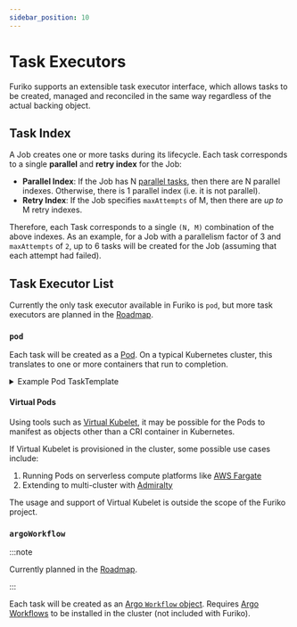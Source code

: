 ```yaml
---
sidebar_position: 10
---
```


# Task Executors

Furiko supports an extensible task executor interface, which allows tasks to be created, managed and reconciled in the same way regardless of the actual backing object.

## Task Index

A Job creates one or more tasks during its lifecycle. Each task corresponds to a single **parallel** and **retry index** for the Job:

- **Parallel Index**: If the Job has N [parallel tasks](./parallelism.mdx), then there are N parallel indexes. Otherwise, there is 1 parallel index (i.e. it is not parallel).
- **Retry Index**: If the Job specifies `maxAttempts` of M, then there are _up to_ M retry indexes.

Therefore, each Task corresponds to a single `(N, M)` combination of the above indexes. As an example, for a Job with a parallelism factor of 3 and `maxAttempts` of `2`, up to 6 tasks will be created for the Job (assuming that each attempt had failed).

## Task Executor List

Currently the only task executor available in Furiko is `pod`, but more task executors are planned in the [Roadmap](../../contributing/roadmap.md).

### `pod`

Each task will be created as a [Pod](https://kubernetes.io/docs/concepts/workloads/pods/). On a typical Kubernetes cluster, this translates to one or more containers that run to completion.

<details>
<summary>Example Pod TaskTemplate</summary>

```yaml
taskTemplate:
  pod:
    metadata:
      annotations:
        app.kubernetes.io/name: jobconfig-sample-pod
    spec:
      containers:
        - args:
            - echo
            - Hello world!
          image: alpine
          name: job-container
          resources:
            limits:
              cpu: 100m
              memory: 64Mi
```

</details>

#### Virtual Pods

Using tools such as [Virtual Kubelet](https://github.com/virtual-kubelet/virtual-kubelet), it may be possible for the Pods to manifest as objects other than a CRI container in Kubernetes.

If Virtual Kubelet is provisioned in the cluster, some possible use cases include:

1. Running Pods on serverless compute platforms like [AWS Fargate](https://github.com/virtual-kubelet/virtual-kubelet#aws-fargate-provider)
2. Extending to multi-cluster with [Admiralty](https://github.com/virtual-kubelet/virtual-kubelet#admiralty-multi-cluster-scheduler)

The usage and support of Virtual Kubelet is outside the scope of the Furiko project.

### `argoWorkflow`

:::note

Currently planned in the [Roadmap](../../contributing/roadmap.md).

:::

Each task will be created as an [Argo `Workflow` object](https://argoproj.github.io/argo-workflows/fields/#workflow). Requires [Argo Workflows](https://argoproj.github.io/argo-workflows/) to be installed in the cluster (not included with Furiko).
